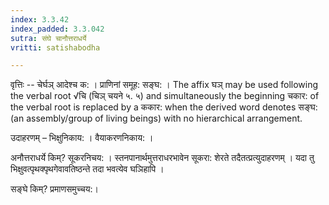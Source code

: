 ```yaml
---
index: 3.3.42
index_padded: 3.3.042
sutra: संघे चानौत्तराधर्ये
vritti: satishabodha

---
```

वृत्तिः -- चेर्घञ् आदेश्च क: । प्राणिनां समूह: सङ्घ: । The affix घञ् may be used following the verbal root √चि (चिञ् चयने ५. ५) and simultaneously the beginning चकार: of the verbal root is replaced by a ककार: when the derived word denotes सङ्घ: (an assembly/group of living beings) with no hierarchical arrangement.


उदाहरणम् – भिक्षुनिकाय: । वैयाकरणनिकाय: ।


अनौत्तराधर्ये किम्? सूकरनिचय: । स्तनपानार्थमुत्तराधरभावेन सूकरा: शेरते तदैतत्प्रत्युदाहरणम् । यदा तु भिक्षुवत्पृथक्पृथगेवावतिष्ठन्ते तदा भवत्येव घञिहापि ।


सङ्घे किम्? प्रमाणसमुच्चय:।